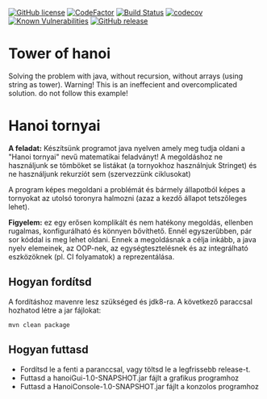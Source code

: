 [![GitHub license](https://img.shields.io/github/license/Pethical/TowerOfHanoi)](https://github.com/Pethical/TowerOfHanoi/blob/master/LICENSE)
[![CodeFactor](https://www.codefactor.io/repository/github/pethical/towerofhanoi/badge)](https://www.codefactor.io/repository/github/pethical/towerofhanoi)
[![Build Status](https://travis-ci.org/Pethical/TowerOfHanoi.svg?branch=master)](https://travis-ci.org/Pethical/TowerOfHanoi)
[![codecov](https://codecov.io/gh/Pethical/TowerOfHanoi/branch/master/graph/badge.svg)](https://codecov.io/gh/Pethical/TowerOfHanoi)
[![Known Vulnerabilities](https://snyk.io/test/github/Pethical/TowerOfHanoi/badge.svg?targetFile=pom.xml)](https://snyk.io/test/github/Pethical/TowerOfHanoi?targetFile=pom.xml)
[![GitHub release](https://img.shields.io/github/release/Pethical/TowerOfHanoi.svg)](https://github.com/Pethical/TowerOfHanoi/releases/)

# Tower of hanoi 
Solving the problem with java, without recursion, without arrays (using string as tower).
Warning! This is an ineffecient and overcomplicated solution. do not follow this example!


# Hanoi tornyai
**A feladat:**
Készítsünk programot java nyelven amely meg tudja oldani a "Hanoi tornyai" nevű matematikai feladványt! A megoldáshoz ne használjunk se tömböket se listákat (a tornyokhoz használnjuk Stringet) és ne használjunk rekurzíót sem (szervezzünk ciklusokat)

A program képes megoldani a problémát és bármely állapotból képes a tornyokat az utolsó toronyra halmozni (azaz a kezdő állapot tetszőleges lehet).

**Figyelem:** ez egy erősen komplikált és nem hatékony megoldás, ellenben rugalmas, konfigurálható és könnyen bővíthető.
Ennél egyszerűbben, pár sor kóddal is meg lehet oldani. Ennek a megoldásnak a célja inkább, a java nyelv elemeinek, az OOP-nek, az egységtesztelésnek és az integrálható eszközöknek (pl. CI folyamatok) a reprezentálása.

## Hogyan fordítsd
A fordításhoz mavenre lesz szükséged és jdk8-ra. A következő paraccsal hozhatod létre a jar fájlokat:
```
mvn clean package
```
## Hogyan futtasd
* Fordítsd le a fenti a paranccsal, vagy töltsd le a legfrissebb release-t.
* Futtasd a hanoiGui-1.0-SNAPSHOT.jar fájlt a grafikus programhoz
* Futtasd a HanoiConsole-1.0-SNAPSHOT.jar fájlt a konzolos programhoz

